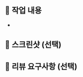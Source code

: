 ## 📝 작업 내용
- 

## 📸 스크린샷 (선택)
<!-- 공유하고 싶은 사진이 있다면 올려주세요!-->

## 🫡 리뷰 요구사항 (선택)
> <!-- 리뷰어가 확인했으면 하는 내용을 중점으로 작성해주세요. -->
> 